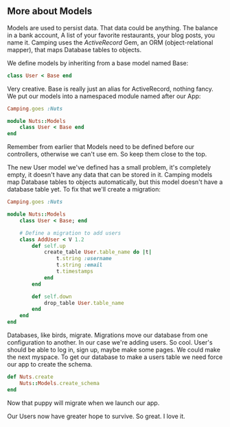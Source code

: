 ## More about Models

Models are used to persist data. That data could be anything. The balance in a bank account, A list of your favorite restaurants, your blog posts, you name it. Camping uses the *ActiveRecord* Gem, an ORM (object-relational mapper), that maps Database tables to objects.

We define models by inheriting from a base model named Base:

```ruby
class User < Base end
```

Very creative. Base is really just an alias for ActiveRecord, nothing fancy. We put our models into a namespaced module named after our App:

```ruby
Camping.goes :Nuts

module Nuts::Models
    class User < Base end
end
```

Remember from earlier that Models need to be defined before our controllers, otherwise we can't use em. So keep them close to the top.

The new User model we've defined has a small problem, it's completely empty, it doesn't have any data that can be stored in it. Camping models map Database tables to objects automatically, but this model doesn't have a database table yet. To fix that we'll create a migration:

```ruby
Camping.goes :Nuts

module Nuts::Models
    class User < Base; end

    # Define a migration to add users
    class AddUser < V 1.2
        def self.up
            create_table User.table_name do |t|
                t.string :username
                t.string :email
                t.timestamps
            end
        end

        def self.down
            drop_table User.table_name
        end
    end
end
```

Databases, like birds, migrate. Migrations move our database from one configuration to another. In our case we're adding users. So cool. User's should be able to log in, sign up, maybe make some pages. We could make the next myspace. To get our database to make a users table we need force our app to create the schema.

```ruby
def Nuts.create
    Nuts::Models.create_schema
end
```

Now that puppy will migrate when we launch our app.

Our Users now have greater hope to survive. So great. I love it.
